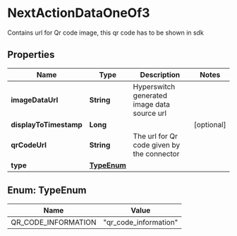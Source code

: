 

# NextActionDataOneOf3

Contains url for Qr code image, this qr code has to be shown in sdk

## Properties

| Name | Type | Description | Notes |
|------------ | ------------- | ------------- | -------------|
|**imageDataUrl** | **String** | Hyperswitch generated image data source url |  |
|**displayToTimestamp** | **Long** |  |  [optional] |
|**qrCodeUrl** | **String** | The url for Qr code given by the connector |  |
|**type** | [**TypeEnum**](#TypeEnum) |  |  |



## Enum: TypeEnum

| Name | Value |
|---- | -----|
| QR_CODE_INFORMATION | &quot;qr_code_information&quot; |



